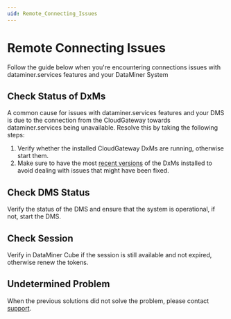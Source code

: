 ```yaml
---
uid: Remote_Connecting_Issues
---
```


# Remote Connecting Issues
Follow the guide below when you're encountering connections issues with dataminer.services features and your DataMiner System

## Check Status of DxMs
A common cause for issues with dataminer.services features and your DMS is due to the connection from the CloudGateway towards dataminer.services being unavailable. 
Resolve this by taking the following steps:
1. Verify whether the installed CloudGateway DxMs are running, otherwise start them.
1. Make sure to have the most [recent versions](https://docs.dataminer.services/release-notes/Cloud/DCP_change_log.html) of the DxMs installed to avoid dealing with issues that might have been fixed. 

## Check DMS Status
Verify the status of the DMS and ensure that the system is operational, if not, start the DMS. 

## Check Session
Verify in DataMiner Cube if the session is still available and not expired, otherwise renew the tokens.

## Undetermined Problem
When the previous solutions did not solve the problem, please contact [support](https://skyline.be/contact/tech-support).
